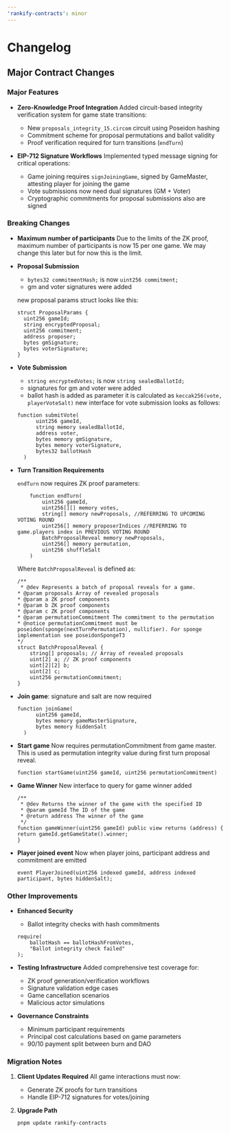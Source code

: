 ```yaml
---
'rankify-contracts': minor
---
```


# Changelog

## Major Contract Changes

### Major Features

- **Zero-Knowledge Proof Integration**
  Added circuit-based integrity verification system for game state transitions:

  - New `proposals_integrity_15.circom` circuit using Poseidon hashing
  - Commitment scheme for proposal permutations and ballot validity
  - Proof verification required for turn transitions (`endTurn`)

- **EIP-712 Signature Workflows**
  Implemented typed message signing for critical operations:
  - Game joining requires `signJoiningGame`, signed by GameMaster, attesting player for joining the game
  - Vote submissions now need dual signatures (GM + Voter)
  - Cryptographic commitments for proposal submissions also are signed

### Breaking Changes

- **Maximum number of participants**
  Due to the limits of the ZK proof, maximum number of participants is now 15 per one game.
  We may change this later but for now this is the limit.


- **Proposal Submission**

  - `bytes32 commitmentHash;` is now `uint256 commitment;`
  - gm and voter signatures were added

  new proposal params struct looks like this:

  ```solidity
  struct ProposalParams {
    uint256 gameId;
    string encryptedProposal;
    uint256 commitment;
    address proposer;
    bytes gmSignature;
    bytes voterSignature;
  }
  ```

- **Vote Submission**

  - `string encryptedVotes;` is now `string sealedBallotId;`
  - signatures for gm and voter were added
  - ballot hash is added as parameter it is calculated as `keccak256(vote, playerVoteSalt)`
    new interface for vote submission looks as follows:

  ```solidity
  function submitVote(
        uint256 gameId,
        string memory sealedBallotId,
        address voter,
        bytes memory gmSignature,
        bytes memory voterSignature,
        bytes32 ballotHash
    )
  ```

- **Turn Transition Requirements**

    `endTurn` now requires ZK proof parameters:

    ```solidity
        function endTurn(
            uint256 gameId,
            uint256[][] memory votes,
            string[] memory newProposals, //REFERRING TO UPCOMING VOTING ROUND
            uint256[] memory proposerIndices //REFERRING TO game.players index in PREVIOUS VOTING ROUND
            BatchProposalReveal memory newProposals,
            uint256[] memory permutation,
            uint256 shuffleSalt
        )
    ```

    Where `BatchProposalReveal` is defined as:

    ```solidity
    /**
     * @dev Represents a batch of proposal reveals for a game.
    * @param proposals Array of revealed proposals
    * @param a ZK proof components
    * @param b ZK proof components
    * @param c ZK proof components
    * @param permutationCommitment The commitment to the permutation
    * @notice permutationCommitment must be poseidon(sponge(nextTurnPermutation), nullifier). For sponge implementation see poseidonSpongeT3
    */
    struct BatchProposalReveal {
        string[] proposals; // Array of revealed proposals
        uint[2] a; // ZK proof components
        uint[2][2] b;
        uint[2] c;
        uint256 permutationCommitment;
    }
    ```

- **Join game**: signature and salt are now required

  ```solidity
  function joinGame(
        uint256 gameId,
        bytes memory gameMasterSignature,
        bytes memory hiddenSalt
    )
  ```

- **Start game**
  Now requires permutationCommitment from game master. This is used as permutation integrity value during first turn proposal reveal.

  ```solidity
  function startGame(uint256 gameId, uint256 permutationCommitment)
  ```

- **Game Winner**
  New interface to query for game winner added

    ```solidity
    /**
     * @dev Returns the winner of the game with the specified ID
     * @param gameId The ID of the game
     * @return address The winner of the game
     */
    function gameWinner(uint256 gameId) public view returns (address) {
    return gameId.getGameState().winner;
    }
    ```

- **Player joined event**
  Now when player joins, participant address and commitment are emitted

  ```solidity
  event PlayerJoined(uint256 indexed gameId, address indexed participant, bytes hiddenSalt);
  ```

### Other Improvements

- **Enhanced Security**

  - Ballot integrity checks with hash commitments

  ```solidity
  require(
      ballotHash == ballotHashFromVotes,
      "Ballot integrity check failed"
  );
  ```

- **Testing Infrastructure**
  Added comprehensive test coverage for:

  - ZK proof generation/verification workflows
  - Signature validation edge cases
  - Game cancellation scenarios
  - Malicious actor simulations

- **Governance Constraints**
  - Minimum participant requirements
  - Principal cost calculations based on game parameters
  - 90/10 payment split between burn and DAO

### Migration Notes

1. **Client Updates Required**
   All game interactions must now:

   - Generate ZK proofs for turn transitions
   - Handle EIP-712 signatures for votes/joining

2. **Upgrade Path**
   ```bash
   pnpm update rankify-contracts
   ```
